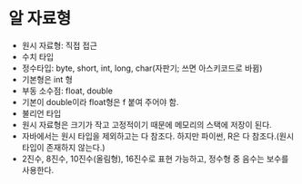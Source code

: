 # 알 자료형
 * 원시 자료형: 직접 접근
 * 수치 타입
 * 정수타입: byte, short, int, long, char(자판기; 쓰면 아스키코드로 바뀜)
 * 기본형은 int 형
 * 부동 소수점: float, double
 * 기본이 double이라 float형은 f 붙여 주어야 함.
 * 불리언 타입
 * 원시 자료형은 크기가 작고 고정적이기 때문에 메모리의 스택에 저장이 된다.
 * 자바에서는 원시 타입을 제외하고는 다 참조다. 하지만 파이썬, R은 다 참조다.(원시타입이 존재하지 않는다.)
 * 2진수, 8진수, 10진수(올림형), 16진수로 표현 가능하고, 정수형 중 음수는 보수를 사용한다.
